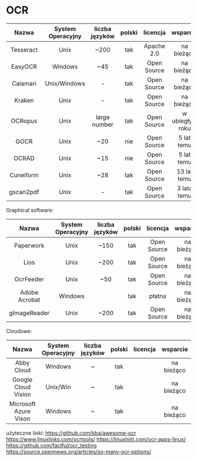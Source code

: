 # OCR

|    Nazwa   |System Operacyjny| liczba języków | polski | licencja    | wsparcie        | popularność |                     link do repo                     |
| :---:   | :-: | :-: | :-:| :---:   | :-: | :-: | :-:|
|  Tesseract | Unix            |      ~200      |  tak   | Apache 2.0  | na bieżąco      |             | https://github.com/tesseract-ocr/tesseract           |
|  EasyOCR   | Windows         |      ~45       |  tak   | Open Source | na bieżąco      | popularność | https://github.com/JaidedAI/EasyOCR                  |
|  Calamari  | Unix/Windows    |        -       |  tak   | Open Source | na bieżąco      | popularność | https://github.com/Calamari-OCR/calamari             |
|  Kraken    | Unix            |        -       |  tak   | Open Source | na bieżąco      | popularność | https://github.com/mittagessen/kraken                |
|  OCRopus   | Unix            |  large number  |  tak   | Open Source | w ubiegłym roku | popularność | https://github.com/ocropus/ocropy                    |
|  GOCR      | Unix            |       ~20      |  nie   | Open Source | 5 lat temu      | popularność | https://github.com/eaciit/gocr                       |
|  OCRAD     | Unix            |       ~15      |  nie   | Open Source | 5 lat temu      | popularność | https://github.com/kba/ocrad-docker                  |
|  Cuneiform | Unix            |       ~28      |  tak   | Open Source | 13 lat temu     | popularność | https://github.com/jwilk-mirrors/cuneiform-multilang |
|  gscan2pdf | Unix            |        -       |  tak   | Open Source | 3 lata temu     | popularność | https://github.com/marschap/gscan2pdf                |

Graphical software:

|    Nazwa     |System Operacyjny| liczba języków | polski | licencja    | wsparcie        | popularność |                     link do repo                       |
| :---:   | :-: | :-: | :-:| :---:   | :-: | :-: | :-:|
|  Paperwork   | Unix            |      ~150      |  tak   | Open Source | na bieżąco      |             | https://gitlab.gnome.org/World/OpenPaperwork/paperwork |
|  Lios        | Unix            |      ~200      |  tak   | Open Source | na bieżąco      | popularność | https://github.com/Nalin-x-Linux/lios-3                |
|  OcrFeeder   | Unix            |      ~50       |  tak   | Open Source | na bieżąco      |             | https://github.com/GNOME/ocrfeeder                     |
| Adobe Acrobat| Windows         |                |  tak   | płatna      | na bieżąco      | popularność | -                                                      |
|  gImageReader| Unix            |      ~200      |  tak   | Open Source | na bieżąco      |             | https://github.com/manisandro/gImageReader             |

Cloudowe:

|    Nazwa               |System Operacyjny| liczba języków | polski | licencja | wsparcie   |
| :---:   | :-: | :-: | :-:| :---:   | :-: |
|  Abby Cloud            | Windows         |       ~        |  tak   |          | na bieżąco |
|  Google Cloud Vision   | Unix/Win        |       ~        |  tak   |          | na bieżąco |
|  Microsoft Azure Vison | Windows         |       ~        |  tak   |          | na bieżąco |



użyteczne linki:
https://github.com/kba/awesome-ocr
https://www.linuxlinks.com/ocrtools/
https://linuxhint.com/ocr-apps-linux/
https://github.com/factful/ocr_testing
https://source.opennews.org/articles/so-many-ocr-options/
